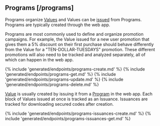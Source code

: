 ## Programs [/programs]

Programs organize [Values](#reference/0/values) and Values can be [issued](#reference/0/issuing-value) from Programs.  Programs are typically created through the web app.

Programs are most commonly used to define and organize promotion campaigns. For example, the Value issued for a new user promotion that gives them a 5% discount on their first purchase should behave differently from the Value for a "TEN-DOLLAR-TUESDAYS" promotion. These different promotions will also need to be tracked and analyzed separately, all of which can happen in the web app.

{% include 'generated/endpoints/programs-create.md' %}
{% include 'generated/endpoints/programs-get.md' %}
{% include 'generated/endpoints/programs-update.md' %}
{% include 'generated/endpoints/programs-delete.md' %}

[Value](#reference/0/values) is usually created by issuing it from a [Program](#reference/0/programs) in the web app. Each block of Values issued at once is tracked as an Issuance. Issuances are tracked for downloading secured codes after creation.

{% include 'generated/endpoints/programs-issuances-create.md' %}
{% include 'generated/endpoints/programs-issuances-get.md' %}
